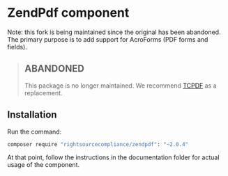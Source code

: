 # ZendPdf component

Note: this fork is being maintained since the original has been abandoned. The primary purpose is to add support for AcroForms (PDF forms and fields).

> ## ABANDONED
>
> This package is no longer maintained. We recommend [TCPDF](https://tcpdf.org/) as a replacement.

## Installation
Run the command:

```bash
composer require "rightsourcecompliance/zendpdf": "~2.0.4"
```

At that point, follow the instructions in the documentation folder for actual
usage of the component.
